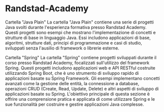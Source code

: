# Randstad-Academy

Cartella "Java Plain"
La cartella "Java Plain" contiene una serie di progetti Java svolti durante l'esperienza formativa presso Randstad Academy. Questi progetti sono esempi che mostrano l'implementazione di concetti e strutture di base in linguaggio Java. Essi includono applicazioni di base, algoritmi, strutture dati, principi di programmazione e casi di studio, sviluppati senza l'ausilio di framework o librerie esterne.

Cartella "Spring"
La cartella "Spring" contiene progetti sviluppati durante il corso presso Randstad Academy, focalizzati sull'utilizzo del framework Spring. Questi progetti includono applicazioni web e API RESTful costruite utilizzando Spring Boot, che è uno strumento di sviluppo rapido di applicazioni basate su Spring Framework. Gli esempi implementano concetti avanzati come la gestione delle entità, la connessione a database, operazioni CRUD (Create, Read, Update, Delete) e altri aspetti di sviluppo di applicazioni basate su Spring. L'obiettivo principale di questa sezione è offrire una comprensione pratica e applicata di come utilizzare Spring e le sue funzionalità per costruire e gestire applicazioni Java complesse.
